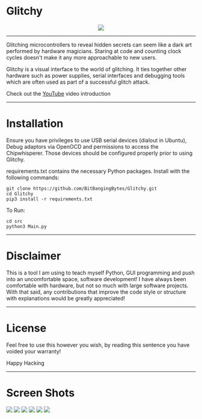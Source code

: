 # Glitchy
<p align="center"> <img src=src/views/media/Glitchy.png /> </p>

---

Glitching microcontrollers to reveal hidden secrets can seem like a dark art performed by 
hardware magicians. Staring at code and counting clock cycles doesn't make it any more 
approachable to new users.

Glitchy is a visual interface to the world of glitching. It ties together other hardware
such as power supplies, serial interfaces and debugging tools which are often used as part
of a successful glitch attack.

Check out the [YouTube](https://youtu.be/TrEsTD9i0LU) video introduction

---

# Installation

Ensure you have privileges to use USB serial devices (dialout in Ubuntu), Debug adaptors via 
OpenOCD and permissions to access the Chipwhisperer. Those devices should be configured properly 
prior to using Glitchy.

requirements.txt contains the necessary Python packages. Install with the following commands:

```
git clone https://github.com/BitBangingBytes/Glitchy.git
cd Glitchy
pip3 install -r requirements.txt
```

To Run:
```
cd src
python3 Main.py
```

---

# Disclaimer

This is a tool I am using to teach myself Python, GUI programming and push into an uncomfortable 
space, software development! I have always been comfortable with hardware, but not so much with
large software projects. With that said, any contributions that improve the code style or
structure with explanations would be greatly appreciated!

---

# License

Feel free to use this however you wish, by reading this sentence you have voided your warranty!

Happy Hacking

---

# Screen Shots
![](screenshots/SS1_AutomatedGlitch.png)
![](screenshots/SS2_Chipwhisperer.png)
![](screenshots/SS3_PowerSupply.png)
![](screenshots/SS4_SerialPort.png)
![](screenshots/SS5_Debugger.png)
![](screenshots/SS6_About.png)
